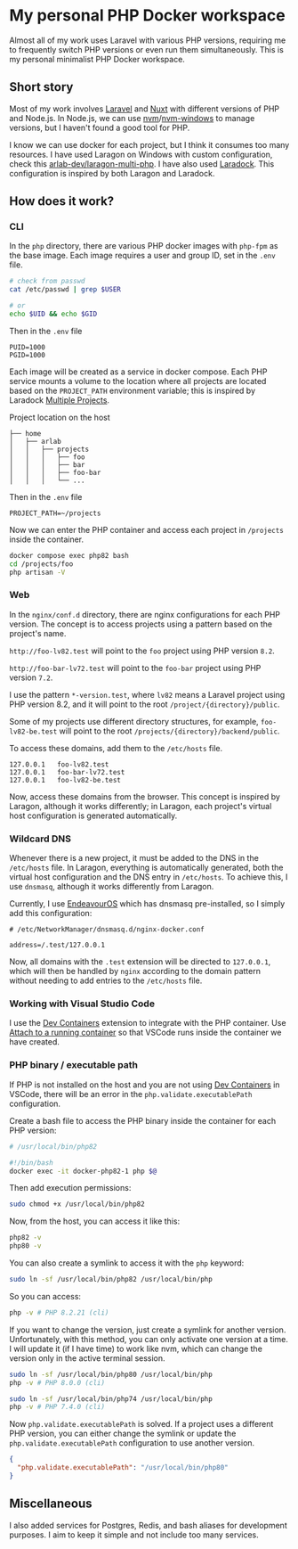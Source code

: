 # My personal PHP Docker workspace

Almost all of my work uses Laravel with various PHP versions, requiring me to frequently switch PHP versions or even run them simultaneously. This is my personal minimalist PHP Docker workspace.

## Short story

Most of my work involves [Laravel](https://laravel.com) and [Nuxt](https://nuxt.com/) with different versions of PHP and Node.js. In Node.js, we can use [nvm](https://github.com/nvm-sh/nvm)/[nvm-windows](https://github.com/coreybutler/nvm-windows) to manage versions, but I haven't found a good tool for PHP.

I know we can use docker for each project, but I think it consumes too many resources. I have used Laragon on Windows with custom configuration, check this [arlab-dev/laragon-multi-php](https://github.com/arlab-dev/laragon-multi-php). I have also used [Laradock](https://laradock.io/). This configuration is inspired by both Laragon and Laradock.

## How does it work?

### CLI

In the `php` directory, there are various PHP docker images with `php-fpm` as the base image. Each image requires a user and group ID, set in the `.env` file.

```bash
# check from passwd
cat /etc/passwd | grep $USER

# or
echo $UID && echo $GID
```

Then in the `.env` file

```env
PUID=1000
PGID=1000
```

Each image will be created as a service in docker compose. Each PHP service mounts a volume to the location where all projects are located based on the `PROJECT_PATH` environment variable; this is inspired by Laradock [Multiple Projects](https://laradock.io/getting-started/#B).

Project location on the host

    ├── home
    │   ├── arlab
    │   │   ├── projects
    │   │   │   ├── foo
    │   │   │   ├── bar
    │   │   │   ├── foo-bar
    │   │   │   └── ...

Then in the `.env` file

```env
PROJECT_PATH=~/projects
```

Now we can enter the PHP container and access each project in `/projects` inside the container.

```bash
docker compose exec php82 bash
cd /projects/foo
php artisan -V
```

### Web

In the `nginx/conf.d` directory, there are nginx configurations for each PHP version. The concept is to access projects using a pattern based on the project's name.

`http://foo-lv82.test` will point to the `foo` project using PHP version `8.2`.

`http://foo-bar-lv72.test` will point to the `foo-bar` project using PHP version `7.2`.

I use the pattern `*-version.test`, where `lv82` means a Laravel project using PHP version 8.2, and it will point to the root `/project/{directory}/public`.

Some of my projects use different directory structures, for example, `foo-lv82-be.test` will point to the root `/projects/{directory}/backend/public`.

To access these domains, add them to the `/etc/hosts` file.

```
127.0.0.1   foo-lv82.test
127.0.0.1   foo-bar-lv72.test
127.0.0.1   foo-lv82-be.test
```

Now, access these domains from the browser. This concept is inspired by Laragon, although it works differently; in Laragon, each project's virtual host configuration is generated automatically.

### Wildcard DNS

Whenever there is a new project, it must be added to the DNS in the `/etc/hosts` file. In Laragon, everything is automatically generated, both the virtual host configuration and the DNS entry in `/etc/hosts`. To achieve this, I use `dnsmasq`, although it works differently from Laragon.

Currently, I use [EndeavourOS](https://endeavouros.com/) which has dnsmasq pre-installed, so I simply add this configuration:

```
# /etc/NetworkManager/dnsmasq.d/nginx-docker.conf

address=/.test/127.0.0.1
```

Now, all domains with the `.test` extension will be directed to `127.0.0.1`, which will then be handled by `nginx` according to the domain pattern without needing to add entries to the `/etc/hosts` file.

### Working with Visual Studio Code

I use the [Dev Containers](https://marketplace.visualstudio.com/items?itemName=ms-vscode-remote.remote-containers) extension to integrate with the PHP container. Use [Attach to a running container](https://code.visualstudio.com/docs/devcontainers/attach-container) so that VSCode runs inside the container we have created.

### PHP binary / executable path

If PHP is not installed on the host and you are not using [Dev Containers](https://marketplace.visualstudio.com/items?itemName=ms-vscode-remote.remote-containers) in VSCode, there will be an error in the `php.validate.executablePath` configuration.

Create a bash file to access the PHP binary inside the container for each PHP version:

```bash
# /usr/local/bin/php82

#!/bin/bash
docker exec -it docker-php82-1 php $@
```

Then add execution permissions:

```bash
sudo chmod +x /usr/local/bin/php82
```

Now, from the host, you can access it like this:

```bash
php82 -v
php80 -v
```

You can also create a symlink to access it with the `php` keyword:

```bash
sudo ln -sf /usr/local/bin/php82 /usr/local/bin/php
```

So you can access:

```bash
php -v # PHP 8.2.21 (cli)
```

If you want to change the version, just create a symlink for another version. Unfortunately, with this method, you can only activate one version at a time. I will update it (if I have time) to work like nvm, which can change the version only in the active terminal session.

```bash
sudo ln -sf /usr/local/bin/php80 /usr/local/bin/php
php -v # PHP 8.0.0 (cli)

sudo ln -sf /usr/local/bin/php74 /usr/local/bin/php
php -v # PHP 7.4.0 (cli)
```

Now `php.validate.executablePath` is solved. If a project uses a different PHP version, you can either change the symlink or update the `php.validate.executablePath` configuration to use another version.

```json
{
  "php.validate.executablePath": "/usr/local/bin/php80"
}
```

## Miscellaneous

I also added services for Postgres, Redis, and bash aliases for development purposes. I aim to keep it simple and not include too many services.

